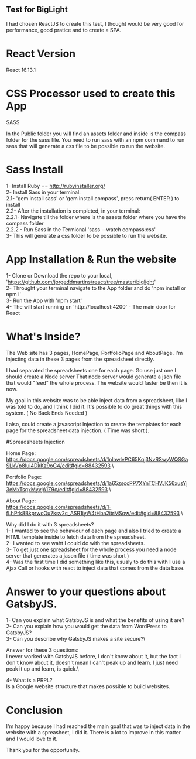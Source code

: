 ## Test for BigLight

I had chosen ReactJS to create this test, I thought would be very good for performance, good pratice and to create a SPA.

# React Version
React 16.13.1

# CSS Processor used to create this App
SASS

In the Public folder you will find an assets folder and inside is the compass folder for the sass file.
You need to run sass with an npm command to run sass that will generate a css file to be possible ro run the website.

# Sass Install
1- Install Ruby == http://rubyinstaller.org/ \
2- Install Sass in your terminal:\
2.1- 'gem install sass' or 'gem install compass', press return( ENTER ) to install\
2.2- After the installation is completed, in your terminal:\
2.2.1- Navigate till the folder where is the assets folder where you have the compass folder\
2.2.2 - Run Sass in the Termional 'sass --watch compass:css'\
3- This will generate a css folder to be possible to run the website.

# App Installation & Run the website
1- Clone or Download the repo to your local, 'https://github.com/jorgeddmartins/react/tree/master/biglight' \
2- Throught your terminal navigate to the App folder and do 'npm install or npm i'\
3- Run the App with 'npm start'\
4- The will start running on 'http://localhost:4200' - The main door for React

# What's Inside?
The Web site has 3 pages, HomePage, PortfolioPage and AboutPage.
I'm injecting data in these 3 pages from the spreadsheet directly.

I had separated the spreadsheets one for each page. Go use just one I should create a Node server
That node server would generate a json file that would "feed" the whole process. The website would faster be then it is now.

My goal in this website was to be able inject data from a spreadsheet, like I was told to do, and I think I did it.
It's possible to do great things with this system. ( No Back Ends Needed )

I also, could create a javascript Injection to create the templates for each page for the spreadsheet data injection. ( Time was short ).

#Spreadsheets Injection

Home Page:\
https://docs.google.com/spreadsheets/d/1nlhwlvPC65Kqj3NvRSwyWQSGaSLkVp8Iui4DkKz9oG4/edit#gid=88432593 \

Portfolio Page:\
https://docs.google.com/spreadsheets/d/1a65zsccPP7XYnTCHVJK56xusYj3eMxTsqxMyvjA1Z9c/edit#gid=88432593 \

About Page:\
https://docs.google.com/spreadsheets/d/1-fLhPrk8BkprwcOu7ksv2c_ASR1iyW4tHba2itrMSow/edit#gid=88432593 \

Why did I do it with 3 spreadsheets?\
1- I wanted to see the behaviour of each page and also I tried to create a HTML template inside to fetch data from the spreadsheet.\
2- I wanted to see waht I could do with the spreadsheets.\
3- To get just one spreadsheet for the whole process you need a node server that generates a jason file ( time was short )\
4- Was the first time I did something like this, usualy to do this with I use a Ajax Call or hooks with react to inject data that comes from the data base.

# Answer to your questions about GatsbyJS.
1- Can you explain what GatsbyJS is and what the benefits of using it are?\
2- Can you explain how you would get the data from WordPress to GatsbyJS?\
3- Can you describe why GatsbyJS makes a site secure?\

Answer for these 3 questions:\
I never worked with GatsbyJS before, I don't know about it, but the fact I don't know about it, doesn't mean I can't peak up and learn.
I just need peak it up and learn, is quick.\

4- What is a PRPL?\
Is a Google website structure that makes possible to build websites.

# Conclusion
I'm happy because I had reached the main goal that was to inject data in the website with a spreasheet, I did it.
There is a lot to improve in this matter and I would love to it.

Thank you for the opportunity.